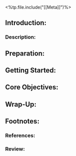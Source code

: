 <%tp.file.include("[[Meta]]")%>
## Introduction: 



### Description: 




## Preparation:




## Getting Started:




## Core Objectives:




## Wrap-Up:




## Footnotes:

### References:



### Review: 

 